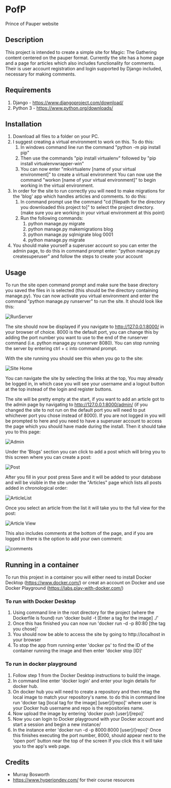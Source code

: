 # PofP
Prince of Pauper website

## Description
This project is intended to create a simple site for Magic: The Gathering content centered on the pauper format.
Currently the site has a home page and a page for articles which also includes functionality for comments.
Their is user account registration and login supported by Django included, necessary for making comments.

## Requirements
1. Django - https://www.djangoproject.com/download/
2. Python 3 - https://www.python.org/downloads/

## Installation
1. Download all files to a folder on your PC.
2. I suggest creating a virtual environment to work on this. To do this:
   1. In windows command line run the command "python -m pip install pip"
   2. Then use the commands "pip install virtualenv" followed by "pip install virtualenvwrapper-win"
   3. You can now enter "mkvirtualenv [name of your virtual environment]" to create a virtual environment
     You can now use the command "workon [name of your virtual environment]" to begin working in the virtual environment.
3. In order for the site to run correctly you will need to make migrations for the 'blog' app which handles articles and comments.
  to do this:
   1. In command prompt use the command "cd [filepath for the directory you downloaded this project to]" to select the project directory.
      (make sure you are working in your virtual environment at this point)
   2. Run the following commands:
      1. python manage.py migrate
      2. python manage.py makemigrations blog
      3. python manage.py sqlmigrate blog 0001
      4. python manage.py migrate
4. You should make yourself a superuser account so you can enter the admin page, to do this in command prompt enter:
   "python manage.py createsuperuser" and follow the steps to create your account

## Usage
To run the site open command prompt and make sure the base directory you saved the files in is selected (this should be the directory containing manage.py).
You can now activate you virtual environment and enter the command "python manage.py runserver" to run the site. It should look like this:

![RunServer](https://user-images.githubusercontent.com/15369629/219766991-2a961fbf-a877-4b12-845e-bf5931999251.PNG)

The site should now be displayed if you navigate to http://127.0.0.1:8000/ in your browser of choice. 8000 is the default port, you can change this by
adding the port number you want to use to the end of the runserver command (i.e. python manage.py runserver 8080). You can stop running the server by entering ctrl + c into command prompt.

With the site running you should see this when you go to the site:

![Site Home](https://user-images.githubusercontent.com/15369629/219767815-de70a114-1839-42de-8b51-93a02c971e42.PNG)

You can navigate the site by selecting the links at the top, You may already be logged in, in which case you will see your username and a logout button at the top instead of the login and register buttons.

The site will be pretty empty at the start, if you want to add an article got to the admin page by navigating to http://127.0.0.1:8000/admin/ (if you changed the site to not run on the default port you will need to put whichever port you chose instead of 8000). If you are not logged in you will be prompted to here and you need to have a superuser account to access the page which you should have made during the install. Then it should take you to this page:

![Admin](https://user-images.githubusercontent.com/15369629/219769379-e8f5a949-2ed4-4225-bca5-e76618e2a5df.PNG)

Under the 'Blogs' section you can click to add a post which will bring you to this screen where you can create a post:

![Post](https://user-images.githubusercontent.com/15369629/219772139-c21397e8-180e-48f1-9209-04f069c84289.PNG)

After you fill in your post press Save and it will be added to your database and will be visible in the site under the "Articles" page which lists all posts added in chronological order:

![ArticleList](https://user-images.githubusercontent.com/15369629/219781428-c3244d36-2375-45d1-8536-2cc441a49ea6.PNG)

Once you select an article from the list it will take you to the full view for the post:

![Article View](https://user-images.githubusercontent.com/15369629/219781639-dac5417f-f9af-4ed2-a495-ad4f87ef5bdf.PNG)

This also includes comments at the bottom of the page, and if you are logged in there is the option to add your own comment:

![comments](https://user-images.githubusercontent.com/15369629/219781905-fae09296-75bc-4577-b27a-38d845f0602d.PNG)


## Running in a container
To run this projext in a container you will either need to install Docker Decktop (https://www.docker.com/) or creat an account on Docker and use Docker Playground (https://labs.play-with-docker.com/)

### To run with Docker Desktop
1. Using command line in the root directory for the project (where the Dockerfile is found) run 
   'docker build -t [Enter a tag for the image] ./'
2. Once this has finished you can now run
   'docker run -d -p 80:80 [the tag you chose]'
3. You should now be able to access the site by going to http://localhost in your browser
4. To stop the app from running enter
   'docker ps'
   to find the ID of the container running the image and then enter
   'docker stop [ID]'

### To run in docker playground
1. Follow step 1 from the Docker Desktop instructions to build the image.
2. In command line enter 'docker login' and enter your login details for docker hub.
3. On docker hub you will need to create a repository and then retag the local image to match your repository's name.
   to do this in command line run
   'docker tag [local tag for the image] [user]/[repo]'
   where user is your Docker hub username and repo is the repositories name.
4. Now upload the image by entering
   'docker push [user]/[repo]'
5. Now you can login to Docker playground with your Docker account and start a session and begin a new instance/
6. In the instance enter
   'docker run -d -p 8000:8000 [user]/[repo]'
   Once this finishes executing the port number, 8000, should appear next to the 'open port' button near the top of the screen
   If you click this it will take you to the app's web page.

## Credits
- Murray Bosworth
- https://www.hyperiondev.com/ for their course resources
